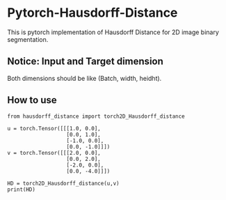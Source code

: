 # Pytorch-Hausdorff-Distance

This is pytorch implementation of Hausdorff Distance for 2D image binary segmentation.

## Notice: Input and Target dimension
Both dimensions should be like (Batch, width, heidht).

## How to use
```
from hausdorff_distance import torch2D_Hausdorff_distance

u = torch.Tensor([[[1.0, 0.0],
                   [0.0, 1.0],
                   [-1.0, 0.0],
                   [0.0, -1.0]]])
v = torch.Tensor([[[2.0, 0.0],
                   [0.0, 2.0],
                   [-2.0, 0.0],
                   [0.0, -4.0]]])
                   
HD = torch2D_Hausdorff_distance(u,v)
print(HD)
```
